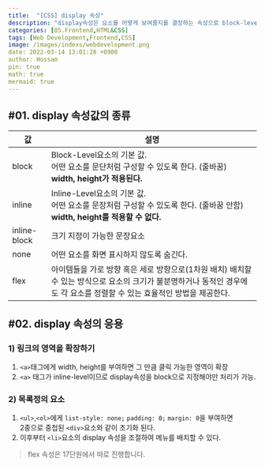 ```yaml
---
title:  "[CSS] display 속성"
description: "display속성은 요소를 어떻게 보여줄지를 결정하는 속성으로 block-level과 inline-level의 특징을 결정짓는 속성이기도 합니다. block-level과 inline-level이 각각 다른 기본값을 갖고 있기 때문에 이를 잘 구별하여 사용해야 합니다."
categories: [05.Frontend,HTML&CSS]
tags: [Web Development,Frontend,CSS]
image: /images/indexs/webdevelopment.png
date: 2022-03-14 13:01:28 +0900
author: Hossam
pin: true
math: true
mermaid: true
---
```


## #01. display 속성값의 종류

| 값           | 설명                                                                                                                                                                      |
| ------------ | ------------------------------------------------------------------------------------------------------------------------------------------------------------------------- |
| block        | Block-Level요소의 기본 값.<br/>어떤 요소를 문단처럼 구성할 수 있도록 한다. (줄바꿈)<br/>**width, height가 적용된다.**                                                     |
| inline       | Inline-Level요소의 기본 값.<br/>어떤 요소를 문장처럼 구성할 수 있도록 한다. (줄바꿈 안함)<br/>**width, height를 적용할 수 없다.**                                         |
| inline-block | 크기 지정이 가능한 문장요소                                                                                                                                               |
| none         | 어떤 요소를 화면 표시하지 않도록 숨긴다.                                                                                                                                  |
| flex         | 아이템들을 가로 방향 혹은 세로 방향으로(1차원 배치) 배치할 수 있는 방식으로 요소의 크기가 불분명하거나 동적인 경우에도 각 요소를 정렬할 수 있는 효율적인 방법을 제공한다. |


## #02. display 속성의 응용

### 1) 링크의 영역을 확장하기

1. `<a>`태그에게 width, height를 부여하면 그 만큼 클릭 가능한 영역이 확장
1. `<a>` 태그가 inline-level이므로 display속성을 block으로 지정해야만 처리가 가능.

### 2) 목록정의 요소

1. `<ul>`,`<ol>`에게 `list-style: none;` `padding: 0;` `margin: 0`을 부여하면<br/>2중으로 중첩된 `<div>`요소와 같이 초기화 된다.
1. 이후부터 `<li>`요소의 display 속성을 조절하여 메뉴를 배치할 수 있다.

> flex 속성은 17단원에서 따로 진행합니다.